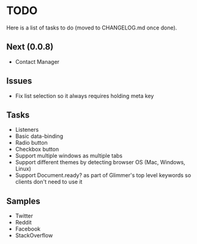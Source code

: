 # TODO

Here is a list of tasks to do (moved to CHANGELOG.md once done). 

## Next (0.0.8)

- Contact Manager

## Issues

- Fix list selection so it always requires holding meta key

## Tasks

- Listeners
- Basic data-binding
- Radio button
- Checkbox button
- Support multiple windows as multiple tabs
- Support different themes by detecting browser OS (Mac, Windows, Linux)
- Support Document.ready? as part of Glimmer's top level keywords so clients don't need to use it

## Samples

- Twitter
- Reddit
- Facebook
- StackOverflow
